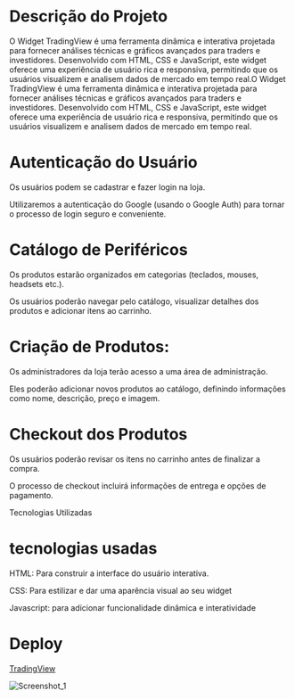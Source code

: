 <h1>Descrição do Projeto</h1>
<p>O Widget TradingView é uma ferramenta dinâmica e interativa projetada para fornecer análises técnicas e gráficos avançados para traders e investidores. Desenvolvido com HTML, CSS e JavaScript, este widget oferece uma experiência de usuário rica e responsiva, permitindo que os usuários visualizem e analisem dados de mercado em tempo real.O Widget TradingView é uma ferramenta dinâmica e interativa projetada para fornecer análises técnicas e gráficos avançados para traders e investidores. Desenvolvido com HTML, CSS e JavaScript, este widget oferece uma experiência de usuário rica e responsiva, permitindo que os usuários visualizem e analisem dados de mercado em tempo real.</p>

<h1>Autenticação do Usuário</h1>
<p>Os usuários podem se cadastrar e fazer login na loja.</p
<p>Utilizaremos a autenticação do Google (usando o Google Auth) para tornar o processo de login seguro e conveniente.</p>
<h1>Catálogo de Periféricos</h1>
<p>Os produtos estarão organizados em categorias (teclados, mouses, headsets etc.).</p>
<p>Os usuários poderão navegar pelo catálogo, visualizar detalhes dos produtos e adicionar itens ao carrinho.</p>
<h1>Criação de Produtos:</h1>
<p>Os administradores da loja terão acesso a uma área de administração.</p>
<p>Eles poderão adicionar novos produtos ao catálogo, definindo informações como nome, descrição, preço e imagem.</p>
<h1>Checkout dos Produtos</h1>
<p>Os usuários poderão revisar os itens no carrinho antes de finalizar a compra.</p>
<p>O processo de checkout incluirá informações de entrega e opções de pagamento.</p>
Tecnologias Utilizadas

<h1>tecnologias usadas</h1>
<p>HTML: Para construir a interface do usuário interativa.</p>
<p>CSS:  Para estilizar e dar uma aparência visual ao seu widget</p>
<p>Javascript: para adicionar funcionalidade dinâmica e interatividade</p>


<h1>Deploy</h1>

[TradingView](https://tradingviewswidget.netlify.app)



![Screenshot_1](https://github.com/artur-debv/-Tradingview-Widget/assets/97331300/5353fd46-1ece-48f9-b7f9-2728c406d7a7)



